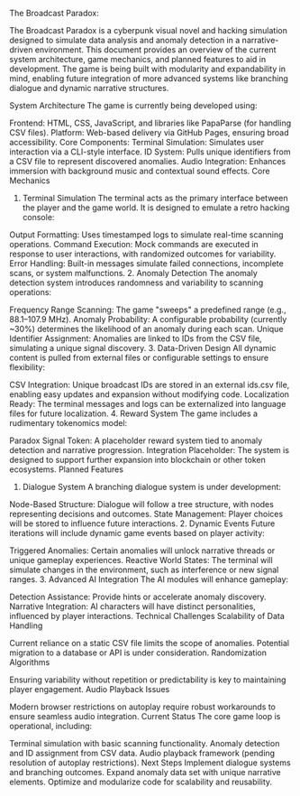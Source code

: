 The Broadcast Paradox:

The Broadcast Paradox is a cyberpunk visual novel and hacking simulation designed to simulate data analysis and anomaly detection in a narrative-driven environment. This document provides an overview of the current system architecture, game mechanics, and planned features to aid in development. The game is being built with modularity and expandability in mind, enabling future integration of more advanced systems like branching dialogue and dynamic narrative structures.

System Architecture
The game is currently being developed using:

Frontend: HTML, CSS, JavaScript, and libraries like PapaParse (for handling CSV files).
Platform: Web-based delivery via GitHub Pages, ensuring broad accessibility.
Core Components:
Terminal Simulation: Simulates user interaction via a CLI-style interface.
ID System: Pulls unique identifiers from a CSV file to represent discovered anomalies.
Audio Integration: Enhances immersion with background music and contextual sound effects.
Core Mechanics
1. Terminal Simulation
The terminal acts as the primary interface between the player and the game world. It is designed to emulate a retro hacking console:

Output Formatting: Uses timestamped logs to simulate real-time scanning operations.
Command Execution: Mock commands are executed in response to user interactions, with randomized outcomes for variability.
Error Handling: Built-in messages simulate failed connections, incomplete scans, or system malfunctions.
2. Anomaly Detection
The anomaly detection system introduces randomness and variability to scanning operations:

Frequency Range Scanning: The game "sweeps" a predefined range (e.g., 88.1–107.9 MHz).
Anomaly Probability: A configurable probability (currently ~30%) determines the likelihood of an anomaly during each scan.
Unique Identifier Assignment: Anomalies are linked to IDs from the CSV file, simulating a unique signal discovery.
3. Data-Driven Design
All dynamic content is pulled from external files or configurable settings to ensure flexibility:

CSV Integration: Unique broadcast IDs are stored in an external ids.csv file, enabling easy updates and expansion without modifying code.
Localization Ready: The terminal messages and logs can be externalized into language files for future localization.
4. Reward System
The game includes a rudimentary tokenomics model:

Paradox Signal Token: A placeholder reward system tied to anomaly detection and narrative progression.
Integration Placeholder: The system is designed to support further expansion into blockchain or other token ecosystems.
Planned Features
1. Dialogue System
A branching dialogue system is under development:

Node-Based Structure: Dialogue will follow a tree structure, with nodes representing decisions and outcomes.
State Management: Player choices will be stored to influence future interactions.
2. Dynamic Events
Future iterations will include dynamic game events based on player activity:

Triggered Anomalies: Certain anomalies will unlock narrative threads or unique gameplay experiences.
Reactive World States: The terminal will simulate changes in the environment, such as interference or new signal ranges.
3. Advanced AI Integration
The AI modules will enhance gameplay:

Detection Assistance: Provide hints or accelerate anomaly discovery.
Narrative Integration: AI characters will have distinct personalities, influenced by player interactions.
Technical Challenges
Scalability of Data Handling

Current reliance on a static CSV file limits the scope of anomalies. Potential migration to a database or API is under consideration.
Randomization Algorithms

Ensuring variability without repetition or predictability is key to maintaining player engagement.
Audio Playback Issues

Modern browser restrictions on autoplay require robust workarounds to ensure seamless audio integration.
Current Status
The core game loop is operational, including:

Terminal simulation with basic scanning functionality.
Anomaly detection and ID assignment from CSV data.
Audio playback framework (pending resolution of autoplay restrictions).
Next Steps
Implement dialogue systems and branching outcomes.
Expand anomaly data set with unique narrative elements.
Optimize and modularize code for scalability and reusability.
